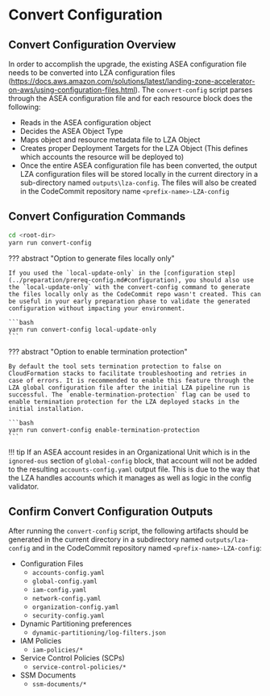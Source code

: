 # Convert Configuration

## Convert Configuration Overview

In order to accomplish the upgrade, the existing ASEA configuration file needs to be converted into LZA configuration files (<https://docs.aws.amazon.com/solutions/latest/landing-zone-accelerator-on-aws/using-configuration-files.html>). The `convert-config` script parses through the ASEA configuration file and for each resource block does the following:

- Reads in the ASEA configuration object
- Decides the ASEA Object Type
- Maps object and resource metadata file to LZA Object
- Creates proper Deployment Targets for the LZA Object (This defines which accounts the resource will be deployed to)
- Once the entire ASEA configuration file has been converted, the output LZA configuration files will be stored locally in the current directory in a sub-directory named `outputs\lza-config`. The files will also be created in the CodeCommit repository name `<prefix-name>-LZA-config`

## Convert Configuration Commands

```bash
cd <root-dir>
yarn run convert-config
```

??? abstract "Option to generate files locally only"

    If you used the `local-update-only` in the [configuration step](../preparation/prereq-config.md#configuration), you should also use the `local-update-only` with the convert-config command to generate the files locally only as the CodeCommit repo wasn't created. This can be useful in your early preparation phase to validate the generated configuration without impacting your environment.

    ```bash
    yarn run convert-config local-update-only
    ```


??? abstract "Option to enable termination protection"

    By default the tool sets termination protection to false on CloudFormation stacks to facilitate troubleshooting and retries in case of errors. It is recommended to enable this feature through the LZA global configuration file after the initial LZA pipeline run is successful. The `enable-termination-protection` flag can be used to enable termination protection for the LZA deployed stacks in the initial installation.

    ```bash
    yarn run convert-config enable-termination-protection
    ```


!!! tip
    If an ASEA account resides in an Organizational Unit which is in the `ignored-ous` section of `global-config` block, that account will not be added to the resulting `accounts-config.yaml` output file. This is due to the way that the LZA handles accounts which it manages as well as logic in the config validator.

## Confirm Convert Configuration Outputs

After running the `convert-config` script, the following artifacts should be generated in the current directory in a subdirectory named `outputs/lza-config` and in the CodeCommit repository named `<prefix-name>-LZA-config`:

- Configuration Files
    - `accounts-config.yaml`
    - `global-config.yaml`
    - `iam-config.yaml`
    - `network-config.yaml`
    - `organization-config.yaml`
    - `security-config.yaml`
- Dynamic Partitioning preferences
    - `dynamic-partitioning/log-filters.json`
- IAM Policies
    - `iam-policies/*`
- Service Control Policies (SCPs)
    - `service-control-policies/*`
- SSM Documents
    - `ssm-documents/*`